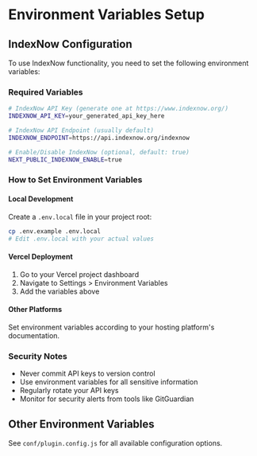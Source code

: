 # Environment Variables Setup

## IndexNow Configuration

To use IndexNow functionality, you need to set the following environment variables:

### Required Variables

```bash
# IndexNow API Key (generate one at https://www.indexnow.org/)
INDEXNOW_API_KEY=your_generated_api_key_here

# IndexNow API Endpoint (usually default)
INDEXNOW_ENDPOINT=https://api.indexnow.org/indexnow

# Enable/Disable IndexNow (optional, default: true)
NEXT_PUBLIC_INDEXNOW_ENABLE=true
```

### How to Set Environment Variables

#### Local Development
Create a `.env.local` file in your project root:
```bash
cp .env.example .env.local
# Edit .env.local with your actual values
```

#### Vercel Deployment
1. Go to your Vercel project dashboard
2. Navigate to Settings > Environment Variables
3. Add the variables above

#### Other Platforms
Set environment variables according to your hosting platform's documentation.

### Security Notes
- Never commit API keys to version control
- Use environment variables for all sensitive information
- Regularly rotate your API keys
- Monitor for security alerts from tools like GitGuardian

## Other Environment Variables

See `conf/plugin.config.js` for all available configuration options.
